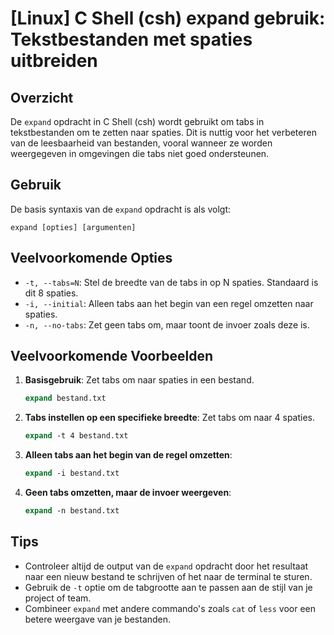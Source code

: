 # [Linux] C Shell (csh) expand gebruik: Tekstbestanden met spaties uitbreiden

## Overzicht
De `expand` opdracht in C Shell (csh) wordt gebruikt om tabs in tekstbestanden om te zetten naar spaties. Dit is nuttig voor het verbeteren van de leesbaarheid van bestanden, vooral wanneer ze worden weergegeven in omgevingen die tabs niet goed ondersteunen.

## Gebruik
De basis syntaxis van de `expand` opdracht is als volgt:

```
expand [opties] [argumenten]
```

## Veelvoorkomende Opties
- `-t, --tabs=N`: Stel de breedte van de tabs in op N spaties. Standaard is dit 8 spaties.
- `-i, --initial`: Alleen tabs aan het begin van een regel omzetten naar spaties.
- `-n, --no-tabs`: Zet geen tabs om, maar toont de invoer zoals deze is.

## Veelvoorkomende Voorbeelden

1. **Basisgebruik**: Zet tabs om naar spaties in een bestand.
   ```csh
   expand bestand.txt
   ```

2. **Tabs instellen op een specifieke breedte**: Zet tabs om naar 4 spaties.
   ```csh
   expand -t 4 bestand.txt
   ```

3. **Alleen tabs aan het begin van de regel omzetten**:
   ```csh
   expand -i bestand.txt
   ```

4. **Geen tabs omzetten, maar de invoer weergeven**:
   ```csh
   expand -n bestand.txt
   ```

## Tips
- Controleer altijd de output van de `expand` opdracht door het resultaat naar een nieuw bestand te schrijven of het naar de terminal te sturen.
- Gebruik de `-t` optie om de tabgrootte aan te passen aan de stijl van je project of team.
- Combineer `expand` met andere commando's zoals `cat` of `less` voor een betere weergave van je bestanden.